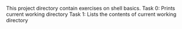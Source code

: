 This project directory contain exercises on shell basics.
Task 0: Prints current working directory
Task 1: Lists the contents of current working directory

